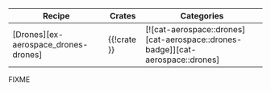 | Recipe | Crates | Categories |
|---|---|---|
| [Drones][ex-aerospace_drones-drones] | {{!crate }} | [![cat-aerospace::drones][cat-aerospace::drones-badge]][cat-aerospace::drones] |

<div class="hidden">
FIXME
</div>

